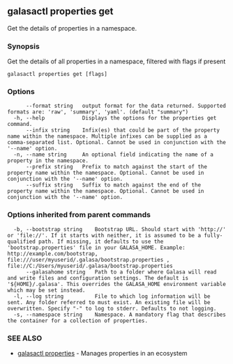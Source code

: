 ## galasactl properties get

Get the details of properties in a namespace.

### Synopsis

Get the details of all properties in a namespace, filtered with flags if present

```
galasactl properties get [flags]
```

### Options

```
      --format string   output format for the data returned. Supported formats are: 'raw', 'summary', 'yaml'. (default "summary")
  -h, --help            Displays the options for the properties get command.
      --infix string    Infix(es) that could be part of the property name within the namespace. Multiple infixes can be supplied as a comma-separated list. Optional. Cannot be used in conjunction with the '--name' option.
  -n, --name string     An optional field indicating the name of a property in the namespace.
      --prefix string   Prefix to match against the start of the property name within the namespace. Optional. Cannot be used in conjunction with the '--name' option.
      --suffix string   Suffix to match against the end of the property name within the namespace. Optional. Cannot be used in conjunction with the '--name' option.
```

### Options inherited from parent commands

```
  -b, --bootstrap string    Bootstrap URL. Should start with 'http://' or 'file://'. If it starts with neither, it is assumed to be a fully-qualified path. If missing, it defaults to use the 'bootstrap.properties' file in your GALASA_HOME. Example: http://example.com/bootstrap, file:///user/myuserid/.galasa/bootstrap.properties , file://C:/Users/myuserid/.galasa/bootstrap.properties
      --galasahome string   Path to a folder where Galasa will read and write files and configuration settings. The default is '${HOME}/.galasa'. This overrides the GALASA_HOME environment variable which may be set instead.
  -l, --log string          File to which log information will be sent. Any folder referred to must exist. An existing file will be overwritten. Specify "-" to log to stderr. Defaults to not logging.
  -s, --namespace string    Namespace. A mandatory flag that describes the container for a collection of properties.
```

### SEE ALSO

* [galasactl properties](galasactl_properties.md)	 - Manages properties in an ecosystem

